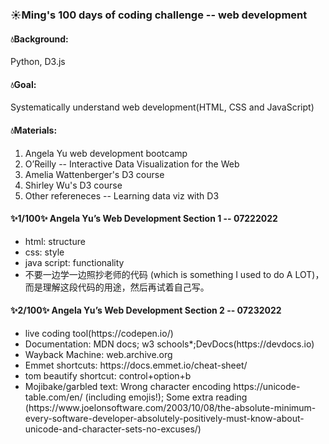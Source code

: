 <h3>☀Ming's 100 days of coding challenge -- web development</h3>
<h4>💧Background:</h4>Python, D3.js
<h4>💧Goal:</h4>Systematically understand web development(HTML, CSS and JavaScript)
<h4>💧Materials:</h4>
<ol>
<li>Angela Yu web development bootcamp</li>
<li>O’Reilly -- Interactive Data Visualization for the Web</li>
<li>Amelia Wattenberger's D3 course</li>
<li>Shirley Wu's D3 course</li>
<li>Other refereneces -- Learning data viz with D3</li>
</ol>

<h4>✨1/100✨ Angela Yu’s Web Development Section 1 -- 07222022</h4>
<ul>
<li>html: structure</li>
<li>css: style</li>
<li>java script: functionality</li>
<li>不要一边学一边照抄老师的代码 (which is something I used to do A LOT)，而是理解这段代码的用途，然后再试着自己写。</li>
 </ul>
<h4>✨2/100✨ Angela Yu’s Web Development Section 2 -- 07232022</h4>
<ul>
<li>live coding tool(https://codepen.io/)</li>
<li>Documentation: MDN docs; w3 schools*;DevDocs(https://devdocs.io)</li>
<li>Wayback Machine: web.archive.org</li>
<li>Emmet shortcuts: https://docs.emmet.io/cheat-sheet/</li>
<li>tom beautify shortcut: control+option+b</li>
<li>Mojibake/garbled text: Wrong character encoding https://unicode-table.com/en/ (including emojis!); Some extra reading (https://www.joelonsoftware.com/2003/10/08/the-absolute-minimum-every-software-developer-absolutely-positively-must-know-about-unicode-and-character-sets-no-excuses/)</li>
</ul>
